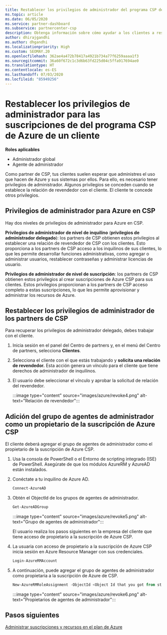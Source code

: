 ```yaml
---
title: Restablecer los privilegios de administrador del programa CSP de Azure
ms.topic: article
ms.date: 06/05/2020
ms.service: partner-dashboard
ms.subservice: partnercenter-csp
description: Obtenga información sobre cómo ayudar a los clientes a restablecer los privilegios de administrador de un partner para que pueda ayudar a administrar las suscripciones del programa CSP de Azure de un cliente.
author: dhirajgandhi
ms.author: dhgandhi
ms.localizationpriority: High
ms.custom: SEOMAY.20
ms.openlocfilehash: 362ae4a472b78417a4921b734a77f6259aaaa1f3
ms.sourcegitcommit: 36a60f672c1c3d6b63fd225d04c5ffa917694ae0
ms.translationtype: HT
ms.contentlocale: es-ES
ms.lasthandoff: 07/03/2020
ms.locfileid: "85949256"
---
```

# <a name="reinstate-admin-privileges-for-a-customers-azure-csp-subscriptions"></a>Restablecer los privilegios de administrador para las suscripciones de del programa CSP de Azure de un cliente  

**Roles aplicables**

- Administrador global
- Agente de administrador

Como partner de CSP, tus clientes suelen esperar que administres el uso que hacen de Azure y sus sistemas por ellos. Para ello, es necesario tener privilegios de administrador. Algunos privilegios se conceden cuando se establece la relación de revendedor con el cliente. El cliente te concede otros privilegios.

## <a name="admin-privileges-for-azure-in-csp"></a>Privilegios de administrador para Azure en CSP

Hay dos niveles de privilegios de administrador para Azure en CSP.

**Privilegios de administrador de nivel de inquilino** (**privilegios de administrador delegado**): los partners de CSP obtienen estos privilegios al establecer una relación de revendedor de CSP con los clientes. Esto proporciona a los partners de CSP acceso a los inquilinos de sus clientes, lo que les permite desarrollar funciones administrativas, como agregar o administrar usuarios, restablecer contraseñas y administrar licencias de usuario.

**Privilegios de administrador de nivel de suscripción**: los partners de CSP obtienen estos privilegios al crear suscripciones de Azure CSP para sus clientes. Estos privilegios proporcionan a los partners de CSP acceso completo a estas suscripciones, lo que les permite aprovisionar y administrar los recursos de Azure.

## <a name="reinstate-csp-partners-admin-privileges"></a>Restablecer los privilegios de administrador de los partners de CSP

Para recuperar los privilegios de administrador delegado, debes trabajar con el cliente.

1. Inicia sesión en el panel del Centro de partners y, en el menú del Centro de partners, selecciona **Clientes**.

2. Selecciona el cliente con el que estás trabajando y **solicita una relación de revendedor.** Esta acción genera un vínculo para el cliente que tiene derechos de administrador de inquilinos.

3. El usuario debe seleccionar el vínculo y aprobar la solicitud de relación del revendedor.

   :::image type="content" source="images/azure/revoke4.png" alt-text="Relación de revendedor":::

## <a name="adding-the-admin-agents-group-as-an-owner-for-the-azure-csp-subscription"></a>Adición del grupo de agentes de administrador como un propietario de la suscripción de Azure CSP

El cliente deberá agregar el grupo de agentes de administrador como el propietario de la suscripción de Azure CSP.

1. Usa la consola de PowerShell o el Entorno de scripting integrado (ISE) de PowerShell. Asegúrate de que los módulos AzureRM y AzureAD están instalados.

2. Conéctate a tu inquilino de Azure AD.

   ```powershell
   Connect-AzureAD
   ```

3. Obtén el ObjectId de los grupos de agentes de administrador.

   ```powershell
   Get-AzureADGroup
   ```

   :::image type="content" source="images/azure/revoke5.png" alt-text="Grupo de agentes de administrador":::

   El usuario realiza los pasos siguientes en la empresa del cliente que tiene acceso de propietario a la suscripción de Azure CSP.

4. La usuaria con acceso de propietario a la suscripción de Azure CSP inicia sesión en Azure Resource Manager con sus credenciales.

   ```powershell
   Login-AzureRMAccount
   ```

5. A continuación, puede agregar el grupo de agentes de administrador como propietaria a la suscripción de Azure de CSP.

    ```powershell
    New-AzureRMRoleAssignment -ObjectId <Object Id that you got from step 3> -RoleDefinitionName Owner -Scope "/subscriptions/<SubscriptionId of CSP subscription>"
    ```

   :::image type="content" source="images/azure/revoke6.png" alt-text="Propietarios de agentes de administrador":::

## <a name="next-steps"></a>Pasos siguientes

[Administrar suscripciones y recursos en el plan de Azure](azure-plan-manage.md)
